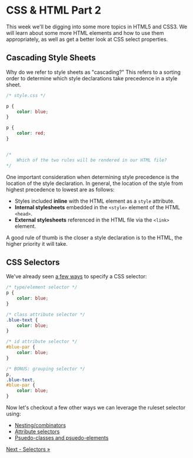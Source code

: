 # CSS & HTML Part 2
This week we'll be digging into some more topics in HTML5 and CSS3.  We will learn about some more HTML elements and how to use them appropriately, as well as get a better look at CSS select properties.

## Cascading Style Sheets
Why do we refer to style sheets as "cascading?"  This refers to a sorting order to determine which style declarations take precedence in a style sheet.

```css
/* style.css */

p {
    color: blue;
}

p {
    color: red;
}


/*
    Which of the two rules will be rendered in our HTML file?
*/
```
One important consideration when determining style precedence is the location of the style declaration.  In general, the location of the style from highest precedence to lowest are as follows:
- Styles included **inline** with the HTML element as a `style` attribute.
- **Internal stylesheets** embedded in the `<style>` element of the HTML `<head>`.
- **External stylesheets** referenced in the HTML file via the `<link>` element.

A good rule of thumb is the closer a style declaration is to the HTML, the higher priority it will take.

## CSS Selectors
We've already seen [a few ways](https://developer.mozilla.org/en-US/docs/Learn/CSS/Introduction_to_CSS/Simple_selectors) to specify a CSS selector:

```css
/* type/element selector */
p {
    color: blue;
}

/* class attribute selector */
.blue-text {
    color: blue;
}

/* id attribute selector */
#blue-par {
    color: blue;
}

/* BONUS: grouping selector */
p,
.blue-text,
#blue-par {
    color: blue;
}
```

Now let's checkout a few other ways we can leverage the ruleset selector using:
- [Nesting/combinators](https://developer.mozilla.org/en-US/docs/Learn/CSS/Introduction_to_CSS/Combinators_and_multiple_selectors)
- [Attribute selectors](https://developer.mozilla.org/en-US/docs/Learn/CSS/Introduction_to_CSS/Attribute_selectors)
- [Psuedo-classes and psuedo-elements](https://developer.mozilla.org/en-US/docs/Learn/CSS/Introduction_to_CSS/Attribute_selectors)

[Next - Selectors »](1-Selectors.md)







